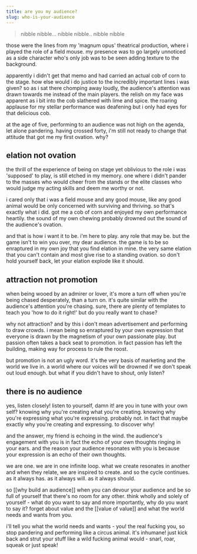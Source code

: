 ```yaml
---
title: are you my audience?
slug: who-is-your-audience
---
```

> nibble nibble... nibble nibble.. nibble nibble

those were the lines from my 'magnum opus' theatrical production, where i played the role of a field mouse. my presence was  to go largely unnoticed as a side character who's only job was to be seen adding texture to the background.

apparently i didn't get that memo and had carried an actual cob of corn to the stage. how else would i do justice to the incredibly important lines i was given? so as i sat there chomping away loudly, the audience's attention was drawn towards me instead of the main players. the relish on my face was apparent as i bit into the cob slathered with lime and spice. the roaring applause for my stellar performance was deafening but i only had eyes for that delicious cob.

at the age of five, performing to an audience was not high on the agenda, let alone pandering. having crossed forty, i'm still not ready to change that attitude that got me my first ovation. why?

## elation not ovation
the thrill of the experience of being on stage yet oblivious to the role i was 'supposed' to play, is still etched in my memory. one where i didn't pander to the masses who would cheer from the stands or the elite classes who would judge my acting skills and deem me worthy or not.

i cared only that i was a field mouse and any good mouse, like any good animal would be only concerned with surviving and thriving. so that's exactly what i did. got me a cob of corn and enjoyed my own performance heartily. the sound of my own chewing probably drowned out the sound of the audience's ovation. 

and that is how i want it to be. i'm here to play. any role that may be. but the game isn't to win you over, my dear audience. the game is to be so enraptured in my own joy that you find elation in mine. the very same elation that you can't contain and most give rise to a standing ovation. so don't hold yourself back, let your elation explode like it should.

## attraction not promotion
when being wooed by an admirer or lover, it's more a turn off when you're being chased desperately,  than a turn on. it's quite similar with the audience's attention you're chasing. sure, there are plenty of templates to teach you 'how to do it right!' but do you really want to chase?

why not attraction? and by this i don't mean advertisement and performing to draw crowds. i mean being so enraptured by your own expression that everyone is drawn by the magnetism of your own passionate play. but passion often takes a back seat to promotion. in fact passion has left the building, making way for process to rule the roost. 

but promotion is not an ugly word. it's the very basis of marketing and the world we live in. a world where our voices will be drowned if we don't speak out loud enough. but what if you didn't have to shout, only listen?

## there is no audience
yes, listen closely! listen to yourself, damn it! are you in tune with your own self? knowing why you're creating what you're creating. knowing why you're expressing what you're expressing. probably not. in fact that maybe exactly why you're creating and expressing. to discover why!

and the answer, my friend is echoing in the wind. the audience's engagement with you is in fact the echo of your own thoughts ringing in your ears. and the reason your audience resonates with you is because your expression is an echo of their own thoughts.

we are one. we are in one infinite loop. what we create resonates in another and when they relate, we are inspired to create. and so the cycle continues. as it always has. as it always will. as it always should.

so [[why build an audience]] when you can devour your audience and be so full of yourself that there's no room for any other. think wholly and solely of yourself - what do you want to say and more importantly, why do you want to say it? forget about value and the [[value of value]] and what the world needs and wants from you.

i'll tell you what the world needs and wants - you! the real fucking you, so stop pandering and performing like a circus animal. it's inhumane! just kick back and strut your stuff like a wild fucking animal would - snarl, roar, squeak or just speak!